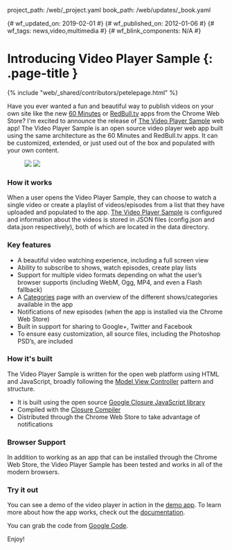 project_path: /web/_project.yaml book_path: /web/updates/_book.yaml

{# wf_updated_on: 2019-02-01 #} {# wf_published_on: 2012-01-06 #} {# wf_tags: news,video,multimedia #} {# wf_blink_components: N/A #}

# Introducing Video Player Sample {: .page-title }

{% include "web/_shared/contributors/petelepage.html" %}

Have you ever wanted a fun and beautiful way to publish videos on your own site like the new [60 Minutes](http://www.cbsnews.com/htdocs/60minutesapp/) or [RedBull.tv](https://chrome.google.com/webstore/detail/red-bull-tv/pbalkogcfbpplioohgihkidalmomblfc) apps from the Chrome Web Store? I'm excited to announce the release of [The Video Player Sample](https://code.google.com/archive/p/video-player-sample/) web app! The Video Player Sample is an open source video player web app built using the same architecture as the 60 Minutes and RedBull.tv apps. It can be customized, extended, or just used out of the box and populated with your own content.

<figure>
  <img src="/web/updates/images/2012/01/video-player-sample/player-full.png">
  <img src="/web/updates/images/2012/01/video-player-sample/player-shows.png">
</figure>

### How it works

When a user opens the Video Player Sample, they can choose to watch a single video or create a playlist of videos/episodes from a list that they have uploaded and populated to the app. [The Video Player Sample](https://code.google.com/archive/p/video-player-sample/downloads) is configured and information about the videos is stored in JSON files (config.json and data.json respectively), both of which are located in the data directory.

### Key features

* A beautiful video watching experience, including a full screen view
* Ability to subscribe to shows, watch episodes, create play lists
* Support for multiple video formats depending on what the user’s browser supports (including WebM, Ogg, MP4, and even a Flash fallback)
* A [Categories](http://video-player-sample.appspot.com/#/shows) page with an overview of the different shows/categories available in the app
* Notifications of new episodes (when the app is installed via the Chrome Web Store)
* Built in support for sharing to Google+, Twitter and Facebook
* To ensure easy customization, all source files, including the Photoshop PSD’s, are included

### How it's built

The Video Player Sample is written for the open web platform using HTML and JavaScript, broadly following the [Model View Controller](https://en.wikipedia.org/wiki/Model%E2%80%93view%E2%80%93controller) pattern and structure.

* It is built using the open source [Google Closure JavaScript library](/closure/)
* Compiled with the [Closure Compiler](/closure/compiler/)
* Distributed through the Chrome Web Store to take advantage of notifications

### Browser Support

In addition to working as an app that can be installed through the Chrome Web Store, the Video Player Sample has been tested and works in all of the modern browsers.

### Try it out

You can see a demo of the video player in action in the [demo app](https://code.google.com/archive/p/video-player-sample/downloads). To learn more about how the app works, check out the [documentation](https://code.google.com/archive/p/video-player-sample/).

You can grab the code from [Google Code](https://code.google.com/archive/p/video-player-sample/).

Enjoy!
